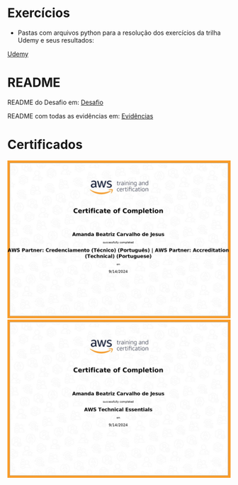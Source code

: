 # Exercícios

* Pastas com arquivos python para a resolução dos exercícios da trilha Udemy e seus resultados:

[Udemy](exercicios/)


# README

README do Desafio em:
[Desafio](Desafio/README.md)

README com todas as evidências em:
[Evidências](evidencias/README.md)


# Certificados

![AWS](Certificados/accreditation%20technical_page-0001.jpg)
![AWS](Certificados/technical%20essentials_page-0001.jpg)
